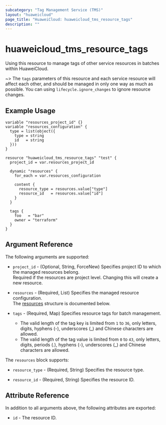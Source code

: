 ```yaml
---
subcategory: "Tag Management Service (TMS)"
layout: "huaweicloud"
page_title: "HuaweiCloud: huaweicloud_tms_resource_tags"
description: ""
---
```


# huaweicloud_tms_resource_tags

Using this resource to manage tags of other service resources in batches within HuaweiCloud.

~> The `tags` parameters of this resource and each service resource will affect each other, and should be managed in
only one way as much as possible. You can using `lifecycle.ignore_changes` to ignore resource changes.

## Example Usage

```hcl
variable "resources_project_id" {}
variable "resources_configuration" {
  type = list(object({
    type = string
    id   = string
  }))
}

resource "huaweicloud_tms_resource_tags" "test" {
  project_id = var.resources_project_id

  dynamic "resources" {
    for_each = var.resources_configuration

    content {
      resource_type = resources.value["type"]
      resource_id   = resources.value["id"]
    }
  }

  tags {
    foo   = "bar"
    owner = "terraform"
  }
}
```

## Argument Reference

The following arguments are supported:

* `project_id` - (Optional, String, ForceNew) Specifies project ID to which the managed resources belong.  
  Required if the resources are project level. Changing this will create a new resource.

* `resources` - (Required, List) Specifies the managed resource configuration.  
  The [resources](#tags_resources) structure is documented below.

* `tags` - (Required, Map) Specifies resource tags for batch management.
  + The valid length of the tag key is limited from `1` to `36`, only letters, digits, hyphens (-), underscores (_) and
  Chinese characters are allowed.
  + The valid length of the tag value is limited from `0` to `43`, only letters, digits, periods (.), hyphens (-),
  underscores (_) and Chinese characters are allowed.

<a name="tags_resources"></a>
The `resources` block supports:

* `resource_type` - (Required, String) Specifies the resource type.

* `resource_id` - (Required, String) Specifies the resource ID.

## Attribute Reference

In addition to all arguments above, the following attributes are exported:

* `id` - The resource ID.
